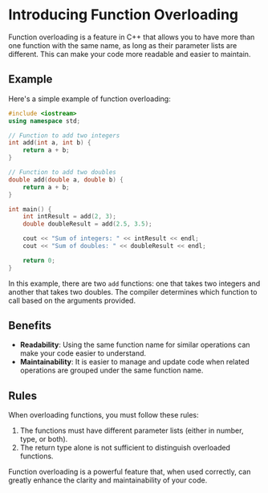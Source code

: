 # Introducing Function Overloading

Function overloading is a feature in C++ that allows you to have more than one function with the same name, as long as their parameter lists are different. This can make your code more readable and easier to maintain.

## Example

Here's a simple example of function overloading:

```cpp
#include <iostream>
using namespace std;

// Function to add two integers
int add(int a, int b) {
    return a + b;
}

// Function to add two doubles
double add(double a, double b) {
    return a + b;
}

int main() {
    int intResult = add(2, 3);
    double doubleResult = add(2.5, 3.5);

    cout << "Sum of integers: " << intResult << endl;
    cout << "Sum of doubles: " << doubleResult << endl;

    return 0;
}
```

In this example, there are two `add` functions: one that takes two integers and another that takes two doubles. The compiler determines which function to call based on the arguments provided.

## Benefits

- **Readability**: Using the same function name for similar operations can make your code easier to understand.
- **Maintainability**: It is easier to manage and update code when related operations are grouped under the same function name.

## Rules

When overloading functions, you must follow these rules:

1. The functions must have different parameter lists (either in number, type, or both).
2. The return type alone is not sufficient to distinguish overloaded functions.

Function overloading is a powerful feature that, when used correctly, can greatly enhance the clarity and maintainability of your code.
